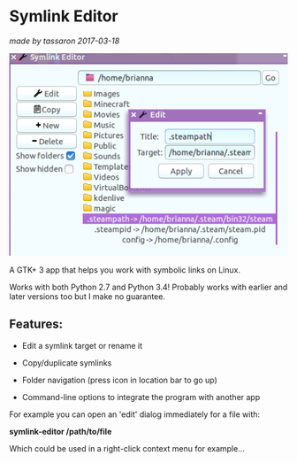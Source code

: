 Symlink Editor
==============
*made by tassaron 2017-03-18*

![Screenshot](/screenshot.png?raw=true)

A GTK+ 3 app that helps you work with symbolic links on Linux.

Works with both Python 2.7 and Python 3.4! Probably works with earlier and later versions too but I make no guarantee.


Features:
--------------

- Edit a symlink target or rename it

- Copy/duplicate symlinks

- Folder navigation (press icon in location bar to go up)

- Command-line options to integrate the program with another app


For example you can open an 'edit' dialog immediately for a file with:

**symlink-editor /path/to/file**

Which could be used in a right-click context menu for example...
